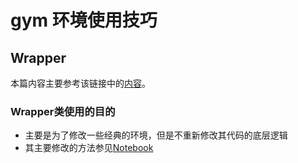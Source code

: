 # gym 环境使用技巧

## Wrapper

本篇内容主要参考该链接中的[内容](https://www.gymlibrary.dev/api/wrappers/)。

### Wrapper类使用的目的

- 主要是为了修改一些经典的环境，但是不重新修改其代码的底层逻辑
- 其主要修改的方法参见[Notebook](Wrapper/wrapper.ipynb)

